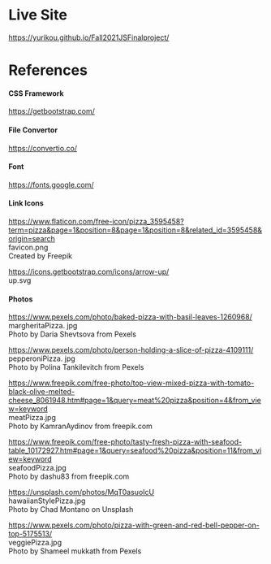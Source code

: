 # Live Site   
https://yurikou.github.io/Fall2021JSFinalproject/   

# References   
#### CSS Framework    
https://getbootstrap.com/    

#### File Convertor   
https://convertio.co/    
 
#### Font   
https://fonts.google.com/    
 
#### Link Icons   
https://www.flaticon.com/free-icon/pizza_3595458?term=pizza&page=1&position=8&page=1&position=8&related_id=3595458&origin=search   
favicon.png   
Created by Freepik   

https://icons.getbootstrap.com/icons/arrow-up/   
up.svg    

#### Photos   
https://www.pexels.com/photo/baked-pizza-with-basil-leaves-1260968/   
margheritaPizza. jpg   
Photo by Daria Shevtsova from Pexels   

https://www.pexels.com/photo/person-holding-a-slice-of-pizza-4109111/   
pepperoniPizza. jpg   
Photo by Polina Tankilevitch from Pexels   

https://www.freepik.com/free-photo/top-view-mixed-pizza-with-tomato-black-olive-melted-cheese_8061948.htm#page=1&query=meat%20pizza&position=4&from_view=keyword   
meatPizza.jpg   
Photo by KamranAydinov from freepik.com   

https://www.freepik.com/free-photo/tasty-fresh-pizza-with-seafood-table_10172927.htm#page=1&query=seafood%20pizza&position=11&from_view=keyword   
seafoodPizza.jpg   
Photo by dashu83 from freepik.com   

https://unsplash.com/photos/MqT0asuoIcU   
hawaiianStylePizza.jpg   
Photo by Chad Montano on Unsplash   

https://www.pexels.com/photo/pizza-with-green-and-red-bell-pepper-on-top-5175513/   
veggiePizza.jpg   
Photo by Shameel mukkath from Pexels   
